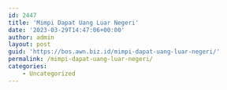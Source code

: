 ```yaml
---
id: 2447
title: 'Mimpi Dapat Uang Luar Negeri'
date: '2023-03-29T14:47:06+00:00'
author: admin
layout: post
guid: 'https://bos.awn.biz.id/mimpi-dapat-uang-luar-negeri/'
permalink: /mimpi-dapat-uang-luar-negeri/
categories:
    - Uncategorized
---
```


